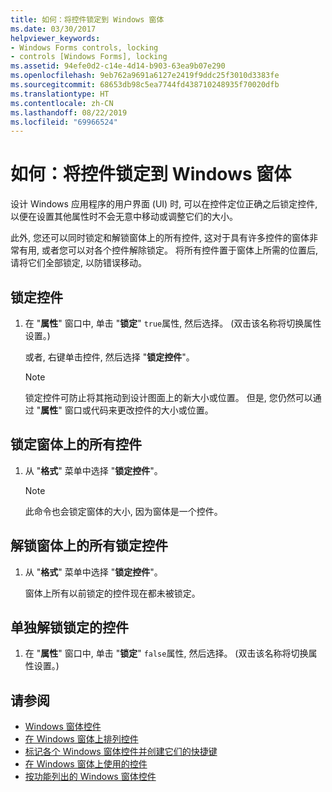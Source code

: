 ```yaml
---
title: 如何：将控件锁定到 Windows 窗体
ms.date: 03/30/2017
helpviewer_keywords:
- Windows Forms controls, locking
- controls [Windows Forms], locking
ms.assetid: 94efe0d2-c14e-4d14-b903-63ea9b07e290
ms.openlocfilehash: 9eb762a9691a6127e2419f9ddc25f3010d3383fe
ms.sourcegitcommit: 68653db98c5ea7744fd438710248935f70020dfb
ms.translationtype: HT
ms.contentlocale: zh-CN
ms.lasthandoff: 08/22/2019
ms.locfileid: "69966524"
---
```

# <a name="how-to-lock-controls-to-windows-forms"></a>如何：将控件锁定到 Windows 窗体
设计 Windows 应用程序的用户界面 (UI) 时, 可以在控件定位正确之后锁定控件, 以便在设置其他属性时不会无意中移动或调整它们的大小。

 此外, 您还可以同时锁定和解锁窗体上的所有控件, 这对于具有许多控件的窗体非常有用, 或者您可以对各个控件解除锁定。 将所有控件置于窗体上所需的位置后, 请将它们全部锁定, 以防错误移动。

## <a name="to-lock-a-control"></a>锁定控件

1. 在 "**属性**" 窗口中, 单击 "**锁定**" `true`属性, 然后选择。 (双击该名称将切换属性设置。)

     或者, 右键单击控件, 然后选择 "**锁定控件**"。

    > [!NOTE]
    > 锁定控件可防止将其拖动到设计图面上的新大小或位置。 但是, 您仍然可以通过 "**属性**" 窗口或代码来更改控件的大小或位置。

## <a name="to-lock-all-the-controls-on-a-form"></a>锁定窗体上的所有控件

1. 从 "**格式**" 菜单中选择 "**锁定控件**"。

    > [!NOTE]
    > 此命令也会锁定窗体的大小, 因为窗体是一个控件。

## <a name="to-unlock-all-locked-controls-on-a-form"></a>解锁窗体上的所有锁定控件

1. 从 "**格式**" 菜单中选择 "**锁定控件**"。

     窗体上所有以前锁定的控件现在都未被锁定。

## <a name="to-unlock-locked-controls-individually"></a>单独解锁锁定的控件

1. 在 "**属性**" 窗口中, 单击 "**锁定**" `false`属性, 然后选择。 (双击该名称将切换属性设置。)

## <a name="see-also"></a>请参阅

- [Windows 窗体控件](index.md)
- [在 Windows 窗体上排列控件](arranging-controls-on-windows-forms.md)
- [标记各个 Windows 窗体控件并创建它们的快捷键](labeling-individual-windows-forms-controls-and-providing-shortcuts-to-them.md)
- [在 Windows 窗体上使用的控件](controls-to-use-on-windows-forms.md)
- [按功能列出的 Windows 窗体控件](windows-forms-controls-by-function.md)
